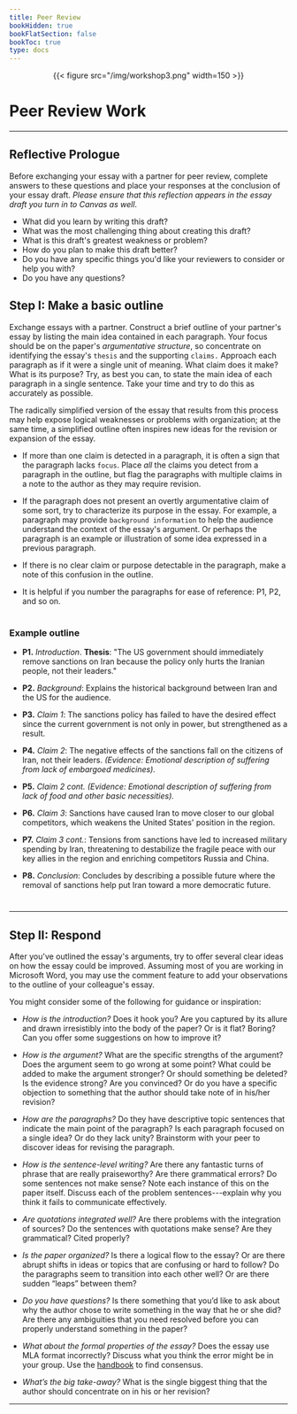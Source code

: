 ```yaml
---
title: Peer Review
bookHidden: true
bookFlatSection: false
bookToc: true
type: docs
---
```


<div style="text-align:center">{{< figure src="/img/workshop3.png" width=150 >}}</div>

# Peer Review Work

---

## Reflective Prologue

Before exchanging your essay with a partner for peer review, complete answers to these questions and place your responses at the conclusion of your essay draft. *Please ensure that this reflection appears in the essay draft you turn in to Canvas as well*.

- What did you learn by writing this draft?
- What was the most challenging thing about creating this draft? 
- What is this draft's greatest weakness or problem?
- How do you plan to make this draft better?
- Do you have any specific things you'd like your reviewers to consider or help you with?
- Do you have any questions?



## Step I: Make a basic outline

Exchange essays with a partner. Construct a brief outline of your partner's essay by listing the main idea contained in each paragraph. Your focus should be on the paper's *argumentative structure*, so concentrate on identifying the essay's `thesis` and the supporting `claims.` Approach each paragraph as if it were a single unit of meaning. What claim does it make? What is its purpose? Try, as best you can, to state the main idea of each paragraph in a single sentence. Take your time and try to do this as accurately as possible.

The radically simplified version of the essay that results from this process may help expose logical weaknesses or problems with organization; at the same time, a simplified outline often inspires new ideas for the revision or expansion of the essay.

- If more than one claim is detected in a paragraph, it is often a sign that the paragraph lacks `focus`. Place *all* the claims you detect from a paragraph in the outline, but flag the paragraphs with multiple claims in a note to the author as they may require revision.

- If the paragraph does not present an overtly argumentative claim of some sort, try to characterize its purpose in the essay. For example, a paragraph may provide `background information` to help the audience understand the context of the essay's argument. Or perhaps the paragraph is an example or illustration of some idea expressed in a previous paragraph. 

- If there is no clear claim or purpose detectable in the paragraph, make a note of this confusion in the outline.

- It is helpful if you number the paragraphs for ease of reference: P1, P2, and so on.


#

<div class="container">
        <div class="raised-edge">

### Example outline

- **P1.** *Introduction*. **Thesis**: "The US government should immediately remove sanctions on Iran because the policy only hurts the Iranian people, not their leaders."

- **P2.** *Background*: Explains the historical background between Iran and the US for the audience.

- **P3.** *Claim 1*: The sanctions policy has failed to have the desired effect since the current government is not only in power, but strengthened as a result.

- **P4.** *Claim 2*: The negative effects of the sanctions fall on the citizens of Iran, not their leaders. *(Evidence: Emotional description of suffering from lack of embargoed medicines).*

- **P5.** *Claim 2 cont.* *(Evidence: Emotional description of suffering from lack of food and other basic necessities).*

- **P6.** *Claim 3*: Sanctions have caused Iran to move closer to our global competitors, which weakens the United States' position in the region.

- **P7.** *Claim 3 cont.*: Tensions from sanctions have led to increased military spending by Iran, threatening to destabilize the fragile peace with our key allies in the region and enriching competitors Russia and China. 

- **P8.** *Conclusion*: Concludes by describing a possible future where the removal of sanctions help put Iran toward a more democratic future.  
          <div class="edge-shadow"></div>
        </div>
      </div>

#
---

## Step II: Respond

After you've outlined the essay's arguments, try to offer several clear ideas on how the essay could be improved. Assuming most of you are working in Microsoft Word, you may use the comment feature to add your observations to the outline of your colleague's essay.

You might consider some of the following for guidance or inspiration:

- *How is the introduction?* Does it hook you? Are you captured by its allure and
drawn irresistibly into the body of the paper? Or is it flat? Boring? Can you offer
some suggestions on how to improve it?

- *How is the argument?* What are the specific strengths of the argument? Does
the argument seem to go wrong at some point? What could be added to make the
argument stronger? Or should something be deleted? Is the evidence strong? Are
you convinced? Or do you have a specific objection to something that the author
should take note of in his/her revision?

- *How are the paragraphs?* Do they have descriptive topic sentences that indicate
the main point of the paragraph? Is each paragraph focused on a single idea? Or
do they lack unity? Brainstorm with your peer to discover ideas for revising the
paragraph.

- *How is the sentence-level writing?* Are there any fantastic turns of phrase that are really praiseworthy? Are there grammatical errors? Do some sentences not make sense? Note each instance of this on the paper itself. Discuss each of the problem sentences---explain why you think it fails to communicate effectively.

- *Are quotations integrated well?* Are there problems with the integration of sources? Do the sentences with quotations make sense? Are they grammatical? Cited properly?

- *Is the paper organized?* Is there a logical flow to the essay? Or are there abrupt shifts in ideas or topics that are confusing or hard to follow? Do the paragraphs seem to transition into each other well? Or are there sudden “leaps” between them?

- *Do you have questions?* Is there
something that you’d like to ask about why the author chose to write something in
the way that he or she did? Are there any ambiguities that you need resolved before
you can properly understand something in the paper?

- *What about the formal properties of the essay?* Does the essay use MLA format
incorrectly? Discuss what you think the error might be in your group. Use the
[handbook](/resources/open-handbook) to find consensus.

- *What’s the big take-away?* What is the single biggest thing that the author should
concentrate on in his or her revision?

---

<!--
<i class="fa fa-cloud-upload-alt"></i> [Submit this assignment to Canvas](https://canvas.dartmouth.edu)
--->


